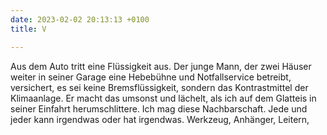 ```yaml
---
date: 2023-02-02 20:13:13 +0100
title: V

---
```

Aus dem Auto tritt eine Flüssigkeit aus. Der junge Mann, der zwei Häuser weiter in seiner Garage eine Hebebühne und Notfallservice betreibt, versichert, es sei keine Bremsflüssigkeit, sondern das Kontrastmittel der Klimaanlage. Er macht das umsonst und lächelt, als ich auf dem Glatteis in seiner Einfahrt herumschlittere. Ich mag diese Nachbarschaft. Jede und jeder kann irgendwas oder hat irgendwas. Werkzeug, Anhänger, Leitern, 